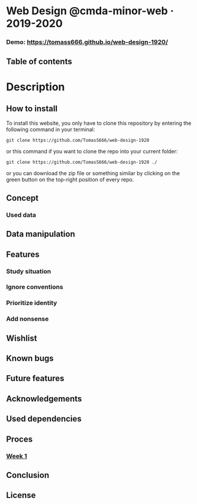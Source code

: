 # Web Design @cmda-minor-web · 2019-2020

### Demo: https://tomass666.github.io/web-design-1920/

## Table of contents
  
# Description


## How to install
To install this website, you only have to clone this repository by entering the following command in your terminal:

```git clone https://github.com/TomasS666/web-design-1920```

or this command if you want to clone the repo into your current folder:

```git clone https://github.com/TomasS666/web-design-1920 ./```

or you can download the zip file or something similar by clicking on the green button on the top-right position of every repo.


## Concept

### Used data

## Data manipulation


## Features

### Study situation
### Ignore conventions
### Prioritize identity
### Add nonsense


## Wishlist


## Known bugs

## Future features


## Acknowledgements

## Used dependencies

## Proces

### [Week 1](https://github.com/TomasS666/web-design-1920/wiki/Week-1)

## Conclusion

## License

